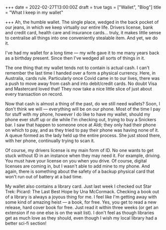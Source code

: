+++
date = 2022-02-27T13:00:00Z
draft = true
tags = ["Wallet", "Blog"]
title = "What I keep in my wallet"

+++
Ah, the humble wallet. The single place, wedged in the back pocket of our jeans, in which we keep virtually our entire life. Drivers license, bank and credit card, health care and insurance cards... truly, it makes little sense to centralise all things into one conveniently stealable item. And yet, we do it.

<!--more-->

I've had my wallet for a long time — my wife gave it to me many years back as a birthday present. Since then I've wedged all sorts of things in it.

The one thing that my wallet tends not to contain is actual cash. I can't remember the last time I handed over a form a physical currency. Here, in Australia, cards rule. Particularly once Covid came in to our lives, there was a push to move away from cash and into debit/credit cards. No doubt Visa and Mastercard loved that! They now take a nice little slice of just about every transaction on record.

Now that cash is almost a thing of the past, do we still need wallets? Soon, I don't think we will — everything will be on our phone. Most of the time I pay for stuff with my phone, however I do like to have my wallet, should my phone ever stuff up or die while I'm checking out, trying to buy a Snickers bar. I saw that happen to someone once at Aldi; they only had their phone on which to pay, and as they tried to pay their phone was having none of it. A queue formed as the lady held up the entire process. She just stood there, with her phone, continually trying to scan it.

Of course, my drivers license is my main form of ID. No one wants to get stuck without ID in an instance when they may need it. For example, driving. You must have your license on you when you drive. Of course, digital licenses are coming in, but I wasn't able to add mine to my phone. And again, there is something about the safety of a backup physical card that won't run out of battery at a bad time.

My wallet also contains a library card. Just last week I checked out Star Trek: Picard: The Last Best Hope by Una McCormack. Checking a book out of a library is always a joyous thing for me. I feel like I'm getting away with some kind of amazing heist — a book, for free. Yes, you get to read a new release, hard cover book for free. Just read it within three weeks (or get an extension if no one else is on the wait list). I don't feel as though libraries get as much love as they should, even though I wish my local library had a better sci-fi section! 